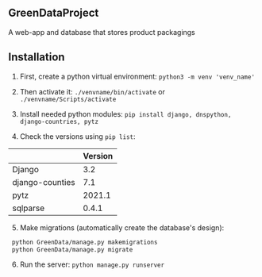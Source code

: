 ## GreenDataProject

A web-app and database that stores product packagings

## Installation

1. First, create a python virtual environment:
`python3 -m venv 'venv_name'`

2. Then activate it:
`./venvname/bin/activate`
or
`./venvname/Scripts/activate`

3. Install needed python modules:
`pip install django, dnspython, django-countries, pytz`

4. Check the versions using `pip list`:

| | Version |
| ---- | ---- |
|Django|3.2|
|django-counties| 7.1|
|pytz|2021.1|
|sqlparse|0.4.1|

5. Make migrations (automatically create the database's design):

```sh
 python GreenData/manage.py makemigrations
 python GreenData/manage.py migrate
```

6. Run the server:
`python manage.py runserver`
